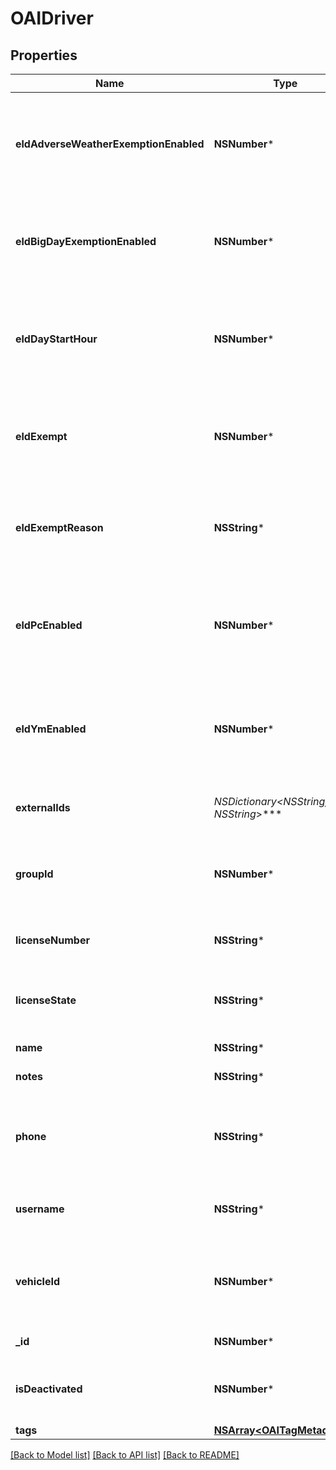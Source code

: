 # OAIDriver

## Properties
Name | Type | Description | Notes
------------ | ------------- | ------------- | -------------
**eldAdverseWeatherExemptionEnabled** | **NSNumber*** | Flag indicating this driver may use Adverse Weather exemptions in ELD logs. | [optional] 
**eldBigDayExemptionEnabled** | **NSNumber*** | Flag indicating this driver may use Big Day excemptions in ELD logs. | [optional] 
**eldDayStartHour** | **NSNumber*** | 0 indicating midnight-to-midnight ELD driving hours, 12 to indicate noon-to-noon driving hours. | [optional] 
**eldExempt** | **NSNumber*** | Flag indicating this driver is exempt from the Electronic Logging Mandate. | [optional] 
**eldExemptReason** | **NSString*** | Reason that this driver is exempt from the Electronic Logging Mandate (see eldExempt). | [optional] 
**eldPcEnabled** | **NSNumber*** | Flag indicating this driver may select the Personal Conveyance duty status in ELD logs. | [optional] [default to @(NO)]
**eldYmEnabled** | **NSNumber*** | Flag indicating this driver may select the Yard Move duty status in ELD logs. | [optional] [default to @(NO)]
**externalIds** | **NSDictionary&lt;NSString*, NSString*&gt;*** | Dictionary of external IDs (string key-value pairs) | [optional] 
**groupId** | **NSNumber*** | ID of the group if the organization has multiple groups (uncommon). | [optional] 
**licenseNumber** | **NSString*** | Driver&#39;s state issued license number. | [optional] 
**licenseState** | **NSString*** | Abbreviation of state that issued driver&#39;s license. | [optional] 
**name** | **NSString*** | Driver&#39;s name. | 
**notes** | **NSString*** | Notes about the driver. | [optional] 
**phone** | **NSString*** | Driver&#39;s phone number. Please include only digits, ex. 4157771234 | [optional] 
**username** | **NSString*** | Driver&#39;s login username into the driver app. | [optional] 
**vehicleId** | **NSNumber*** | ID of the vehicle assigned to the driver for static vehicle assignments. (uncommon). | [optional] 
**_id** | **NSNumber*** | ID of the driver. | 
**isDeactivated** | **NSNumber*** | True if the driver account has been deactivated. | [optional] 
**tags** | [**NSArray&lt;OAITagMetadata&gt;***](OAITagMetadata.md) |  | [optional] 

[[Back to Model list]](../README.md#documentation-for-models) [[Back to API list]](../README.md#documentation-for-api-endpoints) [[Back to README]](../README.md)


